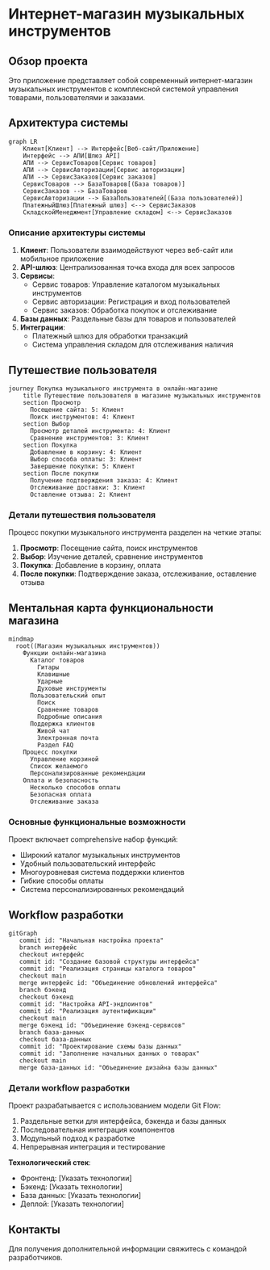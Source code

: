# Интернет-магазин музыкальных инструментов

## Обзор проекта

Это приложение представляет собой современный интернет-магазин музыкальных инструментов с комплексной системой управления товарами, пользователями и заказами.

## Архитектура системы

```mermaid
graph LR
    Клиент[Клиент] --> Интерфейс[Веб-сайт/Приложение]
    Интерфейс --> АПИ[Шлюз API]
    АПИ --> СервисТоваров[Сервис товаров]
    АПИ --> СервисАвторизации[Сервис авторизации]
    АПИ --> СервисЗаказов[Сервис заказов]
    СервисТоваров --> БазаТоваров[(База товаров)]
    СервисЗаказов --> БазаТоваров
    СервисАвторизации --> БазаПользователей[(База пользователей)]
    ПлатежныйШлюз[Платежный шлюз] <--> СервисЗаказов
    СкладскойМенеджмент[Управление складом] <--> СервисЗаказов
```

### Описание архитектуры системы

1. **Клиент**: Пользователи взаимодействуют через веб-сайт или мобильное приложение
2. **API-шлюз**: Централизованная точка входа для всех запросов
3. **Сервисы**:
   - Сервис товаров: Управление каталогом музыкальных инструментов
   - Сервис авторизации: Регистрация и вход пользователей
   - Сервис заказов: Обработка покупок и отслеживание
4. **Базы данных**: Раздельные базы для товаров и пользователей
5. **Интеграции**: 
   - Платежный шлюз для обработки транзакций
   - Система управления складом для отслеживания наличия

## Путешествие пользователя

```mermaid
journey Покупка музыкального инструмента в онлайн-магазине
    title Путешествие пользователя в магазине музыкальных инструментов
    section Просмотр
      Посещение сайта: 5: Клиент
      Поиск инструментов: 4: Клиент
    section Выбор
      Просмотр деталей инструмента: 4: Клиент
      Сравнение инструментов: 3: Клиент
    section Покупка
      Добавление в корзину: 4: Клиент
      Выбор способа оплаты: 3: Клиент
      Завершение покупки: 5: Клиент
    section После покупки
      Получение подтверждения заказа: 4: Клиент
      Отслеживание доставки: 3: Клиент
      Оставление отзыва: 2: Клиент
```

### Детали путешествия пользователя

Процесс покупки музыкального инструмента разделен на четкие этапы:
1. **Просмотр**: Посещение сайта, поиск инструментов
2. **Выбор**: Изучение деталей, сравнение инструментов
3. **Покупка**: Добавление в корзину, оплата
4. **После покупки**: Подтверждение заказа, отслеживание, оставление отзыва

## Ментальная карта функциональности магазина

```mermaid
mindmap
  root((Магазин музыкальных инструментов))
    Функции онлайн-магазина
      Каталог товаров
        Гитары
        Клавишные
        Ударные
        Духовые инструменты
      Пользовательский опыт
        Поиск
        Сравнение товаров
        Подробные описания
      Поддержка клиентов
        Живой чат
        Электронная почта
        Раздел FAQ
    Процесс покупки
      Управление корзиной
      Список желаемого
      Персонализированные рекомендации
    Оплата и безопасность
      Несколько способов оплаты
      Безопасная оплата
      Отслеживание заказа
```

### Основные функциональные возможности

Проект включает comprehensive набор функций:
- Широкий каталог музыкальных инструментов
- Удобный пользовательский интерфейс
- Многоуровневая система поддержки клиентов
- Гибкие способы оплаты
- Система персонализированных рекомендаций

## Workflow разработки

```mermaid
gitGraph
   commit id: "Начальная настройка проекта"
   branch интерфейс
   checkout интерфейс
   commit id: "Создание базовой структуры интерфейса"
   commit id: "Реализация страницы каталога товаров"
   checkout main
   merge интерфейс id: "Объединение обновлений интерфейса"
   branch бэкенд
   checkout бэкенд
   commit id: "Настройка API-эндпоинтов"
   commit id: "Реализация аутентификации"
   checkout main
   merge бэкенд id: "Объединение бэкенд-сервисов"
   branch база-данных
   checkout база-данных
   commit id: "Проектирование схемы базы данных"
   commit id: "Заполнение начальных данных о товарах"
   checkout main
   merge база-данных id: "Объединение дизайна базы данных"
```

### Детали workflow разработки

Проект разрабатывается с использованием модели Git Flow:
1. Раздельные ветки для интерфейса, бэкенда и базы данных
2. Последовательная интеграция компонентов
3. Модульный подход к разработке
4. Непрерывная интеграция и тестирование

**Технологический стек**:
- Фронтенд: [Указать технологии]
- Бэкенд: [Указать технологии]
- База данных: [Указать технологии]
- Деплой: [Указать технологии]

## Контакты

Для получения дополнительной информации свяжитесь с командой разработчиков.
